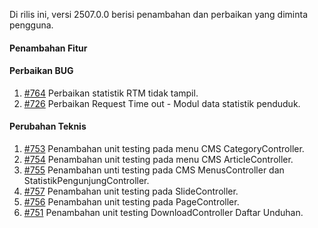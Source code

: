 Di rilis ini, versi 2507.0.0 berisi penambahan dan perbaikan yang diminta pengguna.

#### Penambahan Fitur



#### Perbaikan BUG

1. [#764](https://github.com/OpenSID/OpenKab/issues/764) Perbaikan statistik RTM tidak tampil.
2. [#726](https://github.com/OpenSID/OpenKab/issues/726) Perbaikan Request Time out - Modul data statistik penduduk.

#### Perubahan Teknis

1. [#753](https://github.com/OpenSID/OpenKab/issues/753) Penambahan unit testing pada menu CMS CategoryController.
2. [#754](https://github.com/OpenSID/OpenKab/issues/754) Penambahan unit testing pada menu CMS ArticleController.
3. [#755](https://github.com/OpenSID/OpenKab/issues/755) Penambahan unti testing pada CMS MenusController dan StatistikPengunjungController.
4. [#757](https://github.com/OpenSID/OpenKab/issues/757) Penambahan unit testing pada SlideController.
5. [#756](https://github.com/OpenSID/OpenKab/issues/756) Penambahan unit testing pada PageController.
6. [#751](https://github.com/OpenSID/OpenKab/issues/751) Penambahan unit testing DownloadController Daftar Unduhan.